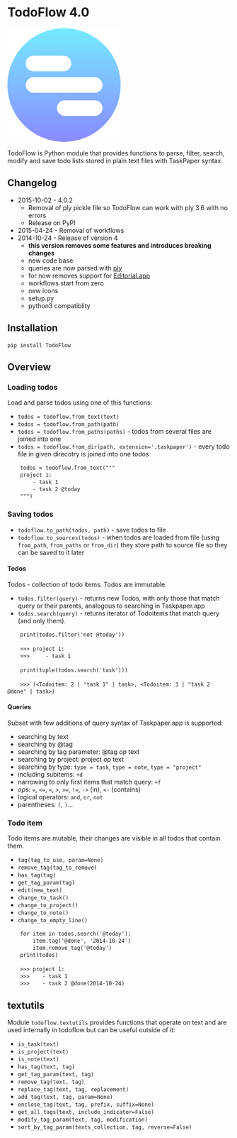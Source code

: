 # TodoFlow 4.0

![](icon.png)

TodoFlow is Python module that provides functions to parse, filter, search, modify and save todo lists stored in plain text files with TaskPaper syntax.

## Changelog

- 2015-10-02 - 4.0.2 
    - Removal of ply pickle file so TodoFlow can work with ply 3.6 with no errors
    - Release on PyPI
- 2015-04-24 - Removal of workflows
- 2014-10-24 - Release of version 4
    - **this version removes some features and introduces breaking changes** 
    - new code base
    - queries are now parsed with [ply](https://github.com/dabeaz/ply)
    - for now removes support for [Editorial.app](http://omz-software.com/editorial/)
    - workflows start from zero
    - new icons
    - setup.py
    - python3 compatiblity

## Installation

    pip install TodoFlow

## Overview

### Loading todos

Load and parse todos using one of this functions:

- `todos = todoflow.from_text(text)`
- `todos = todoflow.from_path(path)`
- `todos = todoflow.from_paths(paths)` - todos from several files are joined into one
- `todos = todoflow.from_dir(path, extension='.taskpaper')` - every todo file in given direcotry is joined into one todos

```
    todos = todoflow.from_text("""
    project 1:
        - task 1
        - task 2 @today
    """)
```

### Saving todos

- `todoflow.to_path(todos, path)` - save todos to file
- `todoflow.to_sources(todos)` - when todos are loaded from file (using `from_path`, `from_paths` or `from_dir`) they store path to source file so they can be saved to it later

#### Todos

Todos - collection of todo items.
Todos are immutable.

- `todos.filter(query)` - returns new Todos, with only those that match query or their parents, analogous to searching in Taskpaper.app
- `todos.search(query)` - returns iterator of Todoitems that match query (and only them).

```
    print(todos.filter('not @today'))

    >>> project 1:
    >>>     - task 1

    print(tuple(todos.search('task')))

    >>> (<Todoitem: 2 | "task 1" | task>, <Todoitem: 3 | "task 2 @done" | task>)
```

#### Queries

Subset with few additions of query syntax of Taskpaper.app is supported:

- searching by text
- searching by @tag
- searching by tag parameter: @tag *op* text
- searching by project: project *op* text
- searching by type: `type = task`, `type = note`, `type = "project"`
- including subitems: `+d`
- narrowing to only first items that match query: `+f`
- *op*s: `=`, `<=`, `<`, `>`, `>=`, `!=`, `->` (in), `<-` (contains)
- logical operators: `and`, `or`, `not`
- parentheses: `(`, `)`...

### Todo item

Todo items are mutable, their changes are visible in all todos that contain them.

- `tag(tag_to_use, param=None)`
- `remove_tag(tag_to_remove)`
- `has_tag(tag)`
- `get_tag_param(tag)`
- `edit(new_text)`
- `change_to_task()`
- `change_to_project()`
- `change_to_note()`
- `change_to_empty_line()`

```
    for item in todos.search('@today'):
        item.tag('@done', '2014-10-24')
        item.remove_tag('@today')
    print(todos)

    >>> project 1:
    >>>    - task 1
    >>>    - task 2 @done(2014-10-24)
```

## textutils

Module `todoflow.textutils` provides functions
that operate on text and are used internally in todoflow but can be
useful outside of it:

- `is_task(text)`
- `is_project(text)`
- `is_note(text)`
- `has_tag(text, tag)`
- `get_tag_param(text, tag)`
- `remove_tag(text, tag)`
- `replace_tag(text, tag, replacement)`
- `add_tag(text, tag, param=None)`
- `enclose_tag(text, tag, prefix, suffix=None)`
- `get_all_tags(text, include_indicator=False)`
- `modify_tag_param(text, tag, modification)`
- `sort_by_tag_param(texts_collection, tag, reverse=False)`
